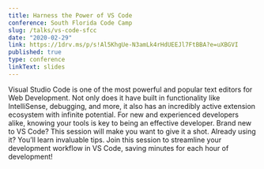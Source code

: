 ```yaml
---
title: Harness the Power of VS Code
conference: South Florida Code Camp
slug: /talks/vs-code-sfcc
date: "2020-02-29"
link: https://1drv.ms/p/s!Al5KhgUe-N3amLk4rHdUEEJl7FtBBA?e=uXBGVI
published: true
type: conference
linkText: slides
---
```


Visual Studio Code is one of the most powerful and popular text editors for Web Development. Not only does it have built in functionality like IntelliSense, debugging, and more, it also has an incredibly active extension ecosystem with infinite potential. For new and experienced developers alike, knowing your tools is key to being an effective developer. Brand new to VS Code? This session will make you want to give it a shot. Already using it? You’ll learn invaluable tips. Join this session to streamline your development workflow in VS Code, saving minutes for each hour of development!
